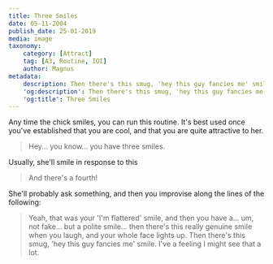 ```yaml
---
title: Three Smiles
date: 05-11-2004
publish_date: 25-01-2019
media: image
taxonomy:
    category: [Attract]
	tag: [A3, Routine, IOI]
	author: Magnus
metadata:
    description: Then there's this smug, 'hey this guy fancies me' smile. I've a feeling I might see that a lot.
    'og:description': Then there's this smug, 'hey this guy fancies me' smile. I've a feeling I might see that a lot.
    'og:title': Three Smiles
---
```


Any time the chick smiles, you can run this routine. It's best used once you've established that you are cool, and that you are quite attractive to her. 

> Hey... you know... you have three smiles.

Usually, she'll smile in response to this 

> And there's a fourth!

She'll probably ask something, and then you improvise along the lines of the following:

> Yeah, that was your 'I'm flattered' smile, and then you have a... um, not fake... but a polite smile... then there's this really genuine smile when you laugh, and your whole face lights up. Then there's this smug, 'hey this guy fancies me' smile. I've a feeling I might see that a lot.